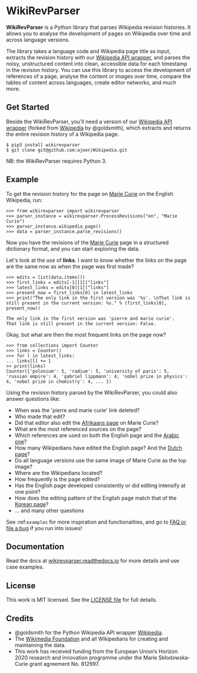# WikiRevParser

**WikiRevParser** is a Python library that parses Wikipedia revision histories. It allows you to analyse the development of pages on Wikipedia over time and across language versions.

The library takes a language code and Wikipedia page title as input, extracts the revision history with our [Wikipedia API wrapper](https://github.com/ajoer/Wikipedia), and parses the noisy, unstructured content into clean, accessible data for each timestamp in the revision history. 
You can use this library to access the development of references of a page, analyse the content or images over time, compare the tables of content across languages, create editor networks, and much more.

## Get Started

Beside the WikiRevParser, you'll need a version of our [Wikipedia API wrapper](https://github.com/ajoer/Wikipedia) (forked from [Wikipedia](https://github.com/goldsmith/Wikipedia) by @goldsmith), which extracts and returns the entire revision history of a Wikipedia page. 

	$ pip3 install wikirevparser
	$ git clone git@github.com:ajoer/Wikipedia.git

NB: the WikiRevParser requires Python 3.

## Example

To get the revision history for the page on [Marie Curie](https://en.wikipedia.org/wiki/Marie_Curie) on the English Wikipedia, run:

	>>> from wikirevparser import wikirevparser
	>>> parser_instance = wikirevparser.ProcessRevisions("en", "Marie Curie") 
	>>> parser_instance.wikipedia_page()
	>>> data = parser_instance.parse_revisions()

Now you have the revisions of the [Marie Curie](https://en.wikipedia.org/wiki/Marie_Curie) page in a structured dictionary format, and you can start exploring the data.

Let's look at the use of **links**.
I want to know whether the links on the page are the same now as when the page was first made?

	>>> edits = list(data.items())
	>>> first_links = edits[-1][1]["links"]
	>>> latest_links = edits[0][1]["links"]
	>>> present_now = first_links[0] in latest_links 
	>>> print("The only link in the first version was '%s'. \nThat link is still present in the current version: %s." % (first_links[0], present_now))
	
	The only link in the first version was 'pierre and marie curie'.
	That link is still present in the current version: False.
	
Okay, but what are then the most frequent links on the page now?

	>>> from collections import Counter
	>>> links = Counter()
	>>> for l in latest_links:
	...	links[l] += 1
	>> print(links)
	Counter({'polonium': 5, 'radium': 5, 'university of paris': 5, 'russian empire': 4, 'gabriel lippmann': 4, 'nobel prize in physics': 4, 'nobel prize in chemistry': 4, ... })

Using the revision history parsed by the WikiRevParser, you could also answer questions like:
* When was the 'pierre and marie curie' link deleted?
* Who made that edit?
* Did that editor also edit the [Afrikaans page](https://af.wikipedia.org/wiki/Marie_Curie) on Marie Curie?
* What are the most referenced sources on the page?
* Which references are used on both the English page and the [Arabic one](https://ar.wikipedia.org/wiki/%D9%85%D8%A7%D8%B1%D9%8A_%D9%83%D9%88%D8%B1%D9%8A)?
* How many Wikipedians have edited the English page? And the [Dutch page](https://nl.wikipedia.org/wiki/Marie_Curie)?
* Do all language versions use the same image of Marie Curie as the top image?
* Where are the Wikipedians located?
* How frequently is the page edited? 
* Has the English page developed consistently or did editing intensify at one point?
* How does the editing pattern of the English page match that of the [Korean page](https://ko.wikipedia.org/wiki/%EB%A7%88%EB%A6%AC_%ED%80%B4%EB%A6%AC)?
* ... and many other questions

See :ref:`examples` for more inspiration and functionalities, and go to [FAQ or file a bug](https://github.com/ajoer/WikiRevParser/issues) if you run into issues!

## Documentation

Read the docs at [wikirevparser.readthedocs.io](https://wikirevparser.readthedocs.io/en/latest/) for more details and use case examples.

## License

This work is MIT licensed. See the [LICENSE file](https://github.com/ajoer/WikiRevParser/LICENSE) for full details.

## Credits

- @goldsmith for the Python Wikipedia API wrapper [Wikipedia](https://github.com/goldsmith/Wikipedia).
- The [Wikimedia Foundation](http://wikimediafoundation.org/wiki/Home) and all Wikipedians for creating and maintaining the data.
- This work has received funding from the European Union’s Horizon 2020 research and innovation programme under the Marie Skłodowska-Curie grant agreement No. 812997.

